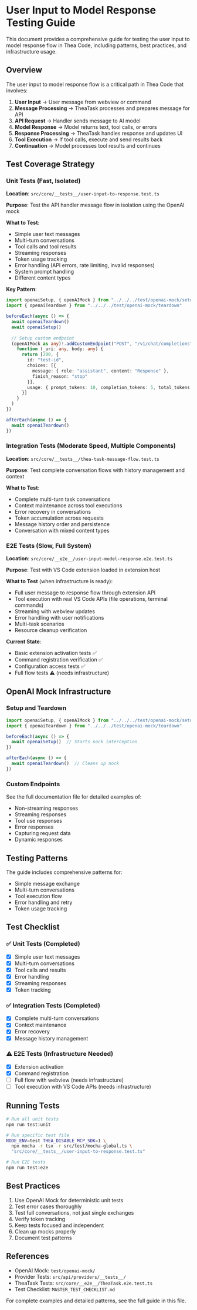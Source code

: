 # User Input to Model Response Testing Guide

This document provides a comprehensive guide for testing the user input to model response flow in Thea Code, including patterns, best practices, and infrastructure usage.

## Overview

The user input to model response flow is a critical path in Thea Code that involves:

1. **User Input** → User message from webview or command
2. **Message Processing** → TheaTask processes and prepares message for API
3. **API Request** → Handler sends message to AI model
4. **Model Response** → Model returns text, tool calls, or errors
5. **Response Processing** → TheaTask handles response and updates UI
6. **Tool Execution** → If tool calls, execute and send results back
7. **Continuation** → Model processes tool results and continues

## Test Coverage Strategy

### Unit Tests (Fast, Isolated)

**Location**: `src/core/__tests__/user-input-to-response.test.ts`

**Purpose**: Test the API handler message flow in isolation using the OpenAI mock

**What to Test**:
- Simple user text messages
- Multi-turn conversations
- Tool calls and tool results
- Streaming responses
- Token usage tracking
- Error handling (API errors, rate limiting, invalid responses)
- System prompt handling
- Different content types

**Key Pattern**:
```typescript
import openaiSetup, { openAIMock } from "../../../test/openai-mock/setup"
import { openaiTeardown } from "../../../test/openai-mock/teardown"

beforeEach(async () => {
  await openaiTeardown()
  await openaiSetup()
  
  // Setup custom endpoint
  (openAIMock as any)!.addCustomEndpoint("POST", "/v1/chat/completions", 
    function (_uri: any, body: any) {
      return [200, {
        id: "test-id",
        choices: [{
          message: { role: "assistant", content: "Response" },
          finish_reason: "stop"
        }],
        usage: { prompt_tokens: 10, completion_tokens: 5, total_tokens: 15 }
      }]
    }
  )
})

afterEach(async () => {
  await openaiTeardown()
})
```

### Integration Tests (Moderate Speed, Multiple Components)

**Location**: `src/core/__tests__/thea-task-message-flow.test.ts`

**Purpose**: Test complete conversation flows with history management and context

**What to Test**:
- Complete multi-turn task conversations
- Context maintenance across tool executions
- Error recovery in conversations
- Token accumulation across requests
- Message history order and persistence
- Conversation with mixed content types

### E2E Tests (Slow, Full System)

**Location**: `src/core/__e2e__/user-input-model-response.e2e.test.ts`

**Purpose**: Test with VS Code extension loaded in extension host

**What to Test** (when infrastructure is ready):
- Full user message to response flow through extension API
- Tool execution with real VS Code APIs (file operations, terminal commands)
- Streaming with webview updates
- Error handling with user notifications
- Multi-task scenarios
- Resource cleanup verification

**Current State**: 
- Basic extension activation tests ✅
- Command registration verification ✅
- Configuration access tests ✅
- Full flow tests ⚠️ (needs infrastructure)

## OpenAI Mock Infrastructure

### Setup and Teardown

```typescript
import openaiSetup, { openAIMock } from "../../../test/openai-mock/setup"
import { openaiTeardown } from "../../../test/openai-mock/teardown"

beforeEach(async () => {
  await openaiSetup()  // Starts nock interception
})

afterEach(async () => {
  await openaiTeardown()  // Cleans up nock
})
```

### Custom Endpoints

See the full documentation file for detailed examples of:
- Non-streaming responses
- Streaming responses
- Tool use responses
- Error responses
- Capturing request data
- Dynamic responses

## Testing Patterns

The guide includes comprehensive patterns for:
- Simple message exchange
- Multi-turn conversations
- Tool execution flow
- Error handling and retry
- Token usage tracking

## Test Checklist

### ✅ Unit Tests (Completed)
- [x] Simple user text messages
- [x] Multi-turn conversations
- [x] Tool calls and results
- [x] Error handling
- [x] Streaming responses
- [x] Token tracking

### ✅ Integration Tests (Completed)
- [x] Complete multi-turn conversations
- [x] Context maintenance
- [x] Error recovery
- [x] Message history management

### ⚠️ E2E Tests (Infrastructure Needed)
- [x] Extension activation
- [x] Command registration
- [ ] Full flow with webview (needs infrastructure)
- [ ] Tool execution with VS Code APIs (needs infrastructure)

## Running Tests

```bash
# Run all unit tests
npm run test:unit

# Run specific test file
NODE_ENV=test THEA_DISABLE_MCP_SDK=1 \
  npx mocha -r tsx -r src/test/mocha-global.ts \
  "src/core/__tests__/user-input-to-response.test.ts"

# Run E2E tests
npm run test:e2e
```

## Best Practices

1. Use OpenAI Mock for deterministic unit tests
2. Test error cases thoroughly
3. Test full conversations, not just single exchanges
4. Verify token tracking
5. Keep tests focused and independent
6. Clean up mocks properly
7. Document test patterns

## References

- OpenAI Mock: `test/openai-mock/`
- Provider Tests: `src/api/providers/__tests__/`
- TheaTask Tests: `src/core/__e2e__/TheaTask.e2e.test.ts`
- Test Checklist: `MASTER_TEST_CHECKLIST.md`

For complete examples and detailed patterns, see the full guide in this file.
